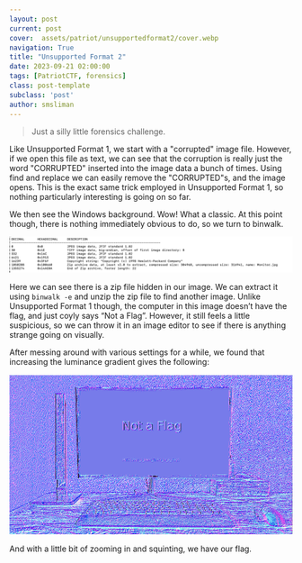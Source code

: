 ```yaml
---
layout: post
current: post
cover:  assets/patriot/unsupportedformat2/cover.webp
navigation: True
title: "Unsupported Format 2"
date: 2023-09-21 02:00:00
tags: [PatriotCTF, forensics]
class: post-template
subclass: 'post'
author: smsliman
---
```


>Just a silly little forensics challenge.


Like Unsupported Format 1, we start with a "corrupted" image file. However, if we open this file as text, we can see that the corruption is really just the word "CORRUPTED" inserted into the image data a bunch of times. Using find and replace we can easily remove the "CORRUPTED"s, and the image opens. This is the exact same trick employed in Unsupported Format 1, so nothing particularly interesting is going on so far.

We then see the Windows background. Wow! What a classic. At this point though, there is nothing immediately obvious to do, so we turn to binwalk.

![binwalk output](/assets/patriot/unsupportedformat2/binwalk.webp)


Here we can see there is a zip file hidden in our image. We can extract it using ```binwalk -e``` and unzip the zip file to find another image. Unlike Unsupported Format 1 though, the computer in this image doesn’t have the flag, and just coyly says “Not a Flag”. However, it still feels a little suspicious, so we can throw it in an image editor to see if there is anything strange going on visually.


After messing around with various settings for a while, we found that increasing the luminance gradient gives the following:

![image of the computer with the luminance gradient increased](/assets/patriot/unsupportedformat2/flag.webp)

And with a little bit of zooming in and squinting, we have our flag.